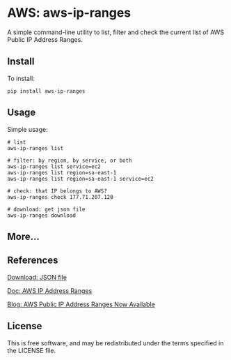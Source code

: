 # AWS: aws-ip-ranges

A simple command-line utility to list, filter and check the current list of
AWS Public IP Address Ranges.


## Install

To install:

    pip install aws-ip-ranges


## Usage

Simple usage:

    # list
    aws-ip-ranges list

    # filter: by region, by service, or both
    aws-ip-ranges list service=ec2
    aws-ip-ranges list region=sa-east-1
    aws-ip-ranges list region=sa-east-1 service=ec2

    # check: that IP belongs to AWS?
    aws-ip-ranges check 177.71.207.128

    # download: get json file
    aws-ip-ranges download


## More...


## References

[Download: JSON file](https://ip-ranges.amazonaws.com/ip-ranges.json)

[Doc: AWS IP Address Ranges](https://docs.aws.amazon.com/general/latest/gr/aws-ip-ranges.html)

[Blog: AWS Public IP Address Ranges Now Available](https://aws.amazon.com/blogs/aws/aws-ip-ranges-json/)


## License

This is free software, and may be redistributed under the terms specified in
the LICENSE file.

